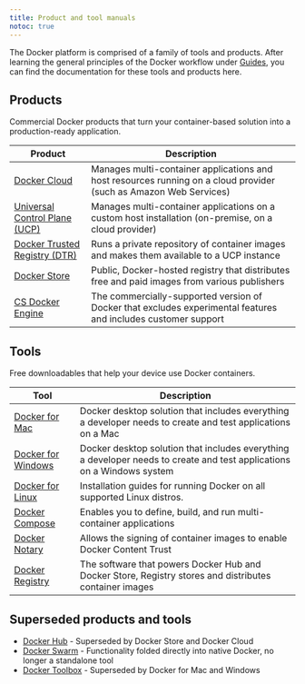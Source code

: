 ```yaml
---
title: Product and tool manuals
notoc: true
---
```


The Docker platform is comprised of a family of tools and products. After
learning the general principles of the Docker workflow under [Guides](/), you
can find the documentation for these tools and products here.

## Products

Commercial Docker products that turn your container-based solution into a
production-ready application.

| Product | Description |
| ------- | ----------- |
| [Docker Cloud](/docker-cloud/) | Manages multi-container applications and host resources running on a cloud provider (such as Amazon Web Services) |
| [Universal Control Plane (UCP)](/ucp/overview/) | Manages multi-container applications on a custom host installation (on-premise, on a cloud provider) |
| [Docker Trusted Registry (DTR)](/docker-trusted-registry/) | Runs a private repository of container images and makes them available to a UCP instance |
| [Docker Store](/docker-store/) | Public, Docker-hosted registry that distributes free and paid images from various publishers |
| [CS Docker Engine](/cs-engine/install) | The commercially-supported version of Docker that excludes experimental features and includes customer support |

## Tools

Free downloadables that help your device use Docker containers.

| Tool | Description |
| ---- | ----------- |
| [Docker for Mac](/docker-for-mac/) | Docker desktop solution that includes everything a developer needs to create and test applications on a Mac |
| [Docker for Windows](/docker-for-windows) | Docker desktop solution that includes everything a developer needs to create and test applications on a Windows system|
| [Docker for Linux](/engine/installation/#on-linux) | Installation guides for running Docker on all supported Linux distros. |
| [Docker Compose](/compose/overview/) | Enables you to define, build, and run multi-container applications |
| [Docker Notary](/notary/getting_started/) | Allows the signing of container images to enable Docker Content Trust |
| [Docker Registry](/registry/) | The software that powers Docker Hub and Docker Store, Registry stores and distributes container images |


## Superseded products and tools

* [Docker Hub](/docker-hub/) - Superseded by Docker Store and Docker Cloud
* [Docker Swarm](/swarm/overview/) - Functionality folded directly into native Docker, no longer a standalone tool
* [Docker Toolbox](/toolbox/overview/) - Superseded by Docker for Mac and Windows
